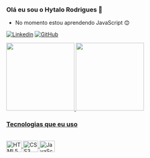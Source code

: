 ### Olá eu sou o Hytalo Rodrigues 👋

* No momento estou aprendendo JavaScript 😊

[![Linkedin](https://img.shields.io/badge/LinkedIn-0077B5?style=for-the-badge&logo=linkedin&logoColor=white)](https://www.linkedin.com/in/hytalo-rodrigues-501865230/)
[![GitHub](https://img.shields.io/badge/GitHub-100000?style=for-the-badge&logo=github&logoColor=white)](https://github.com/Hytalo-Rodrigues-Moreira-de-Sousa)

 <a href="https://github.com/Hytalo-Rodrigues-Moreira-de-Sousa">
  <img height="180em" src="https://github-readme-stats.vercel.app/api?username=Hytalo-Rodrigues-Moreira-de-Sousa&show_icons=true&theme=transparent&include_all_commits=true&count_private=true"/>
  <img height="180em" src="https://github-readme-stats.vercel.app/api/top-langs/?username=Hytalo-Rodrigues-Moreira-de-Sousa&layout=compact&langs_count=7&theme=transparent"/>
  
 ### Tecnologias que eu uso 
 
 <div style = "display: inline_block"><br/>
   <img height="30" width="40" align = "center" alt = "HTML5" src = "https://cdn.jsdelivr.net/gh/devicons/devicon/icons/html5/html5-original.svg"/>
   <img height="30" width="40" align = "center" alt = "CSS3" src = "https://cdn.jsdelivr.net/gh/devicons/devicon/icons/css3/css3-original.svg"/>
   <img height="30" width="40" align = "center" alt = "JavaScript" src = "https://cdn.jsdelivr.net/gh/devicons/devicon/icons/javascript/javascript-original.svg"/>
 </div>
